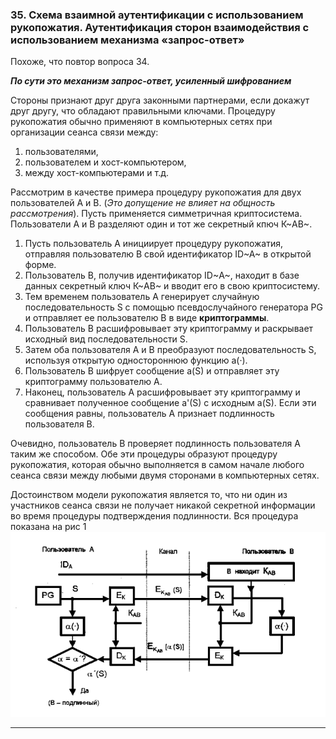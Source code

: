 ### 35. Схема взаимной аутентификации с использованием рукопожатия. Аутентификация сторон взаимодействия с использованием механизма «запрос-ответ»

Похоже, что повтор вопроса 34.

***По сути это механизм запрос-ответ, усиленный шифрованием***

Стороны признают друг друга законными партнерами, если докажут друг другу, что обладают правильными ключами. 
Процедуру рукопожатия обычно применяют в компьютерных сетях при организации сеанса связи между:
1. пользователями,
2. пользователем и хост-компьютером,
3. между хост-компьютерами и т.д. 

Рассмотрим в качестве примера процедуру рукопожатия для двух пользователей А и В. (*Это допущение не влияет на общность рассмотрения*). Пусть применяется симметричная криптосистема. Пользователи А и В разделяют один и тот же секретный кпюч К~AB~.

1. Пусть пользователь А инициирует процедуру рукопожатия, отправляя пользователю В свой идентификатор ID~A~ в открытой форме.
2. Пользователь В, получив идентификатор ID~А~, находит в базе данных секретный ключ К~AB~ и вводит его в свою криптосистему.
3. Тем временем пользователь А генерирует случайную последовательность S с помощью псевдослучайного генератора РG и отправляет ее пользователю В в виде **криптограммы**.
4. Пользователь В расшифровывает эту криптограмму и раскрывает исходный вид последовательности S.
5. Затем оба пользователя А и В преобразуют последовательность S, используя открытую одностороннюю функцию a(·).
6. Пользователь В шифрует сообщение a(S) и отправляет эту криптограмму пользователю А.
7. Наконец, пользователь А расшифровывает эту криптограмму и сравнивает полученное сообщение a'(S) с исходным a(S). Если эти сообщения равны, пользователь А признает подлинность пользователя В.


Очевидно, пользователь В проверяет подлинность пользователя А таким же способом. Обе эти процедуры образуют процедуру рукопожатия, которая обычно выполняется в самом начале любого сеанса связи между любыми двумя сторонами в компьютерных сетях.

Достоинством модели рукопожатия является то, что ни один из участников сеанса связи не получает никакой секретной информации во время процедуры подтверждения подлинности.
Вся процедура показана на рис 1
![Рисунок 1 - Схема процедуры рукопожатия (пользователь А проверяет подлинность пользователя В)](/images/схема%20аутентификации%20с%20рукопожатием.png)

___
